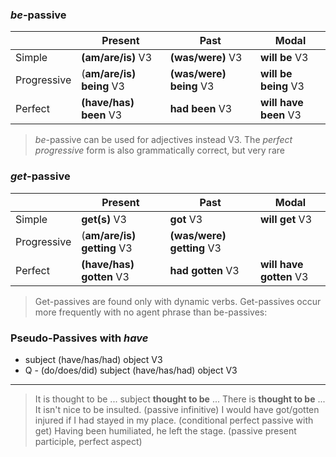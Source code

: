 ### *be*-passive

|  | Present    | Past        | Modal           |
| ------ | ---------- | ----------- | --------------- |
| Simple  | **(am/are/is)** V3 | **(was/were)** V3 | **will be** V3 |
| Progressive | (**am/are/is) being** V3 | **(was/were) being** V3 | **will be being** V3   |
|      Perfect	| 	**(have/has) been** V3	| 	**had been** V3	| **will have been** V3                |

>*be*-passive can be used for adjectives instead V3.
>The *perfect progressive* form is also grammatically correct, but very rare

### *get*-passive

|  | Present    | Past        |  Modal           |
| ------ | ---------- | ----------- | --------------- |
| Simple  | **get(s)** V3 | **got** V3 | **will get** V3  |
| Progressive | (**am/are/is) getting** V3 | **(was/were) getting** V3 |  |
|      Perfect	| 	**(have/has) gotten** V3	| 	**had gotten** V3	| **will have gotten** V3                |

>Get-passives are found only with dynamic verbs.
>Get-passives occur more frequently with no agent phrase than be-passives:


###  Pseudo-Passives with *have*

- subject (have/has/had) object V3
- Q - (do/does/did) subject (have/has/had) object V3




___

> It is thought to be ...
> subject **thought to be** ...
> There is **thought to be** ...
> It isn't nice to be insulted. (passive infinitive)
> I would have got/gotten injured if I had stayed in my place. (conditional perfect passive with get)
> Having been humiliated, he left the stage. (passive present participle, perfect aspect)



